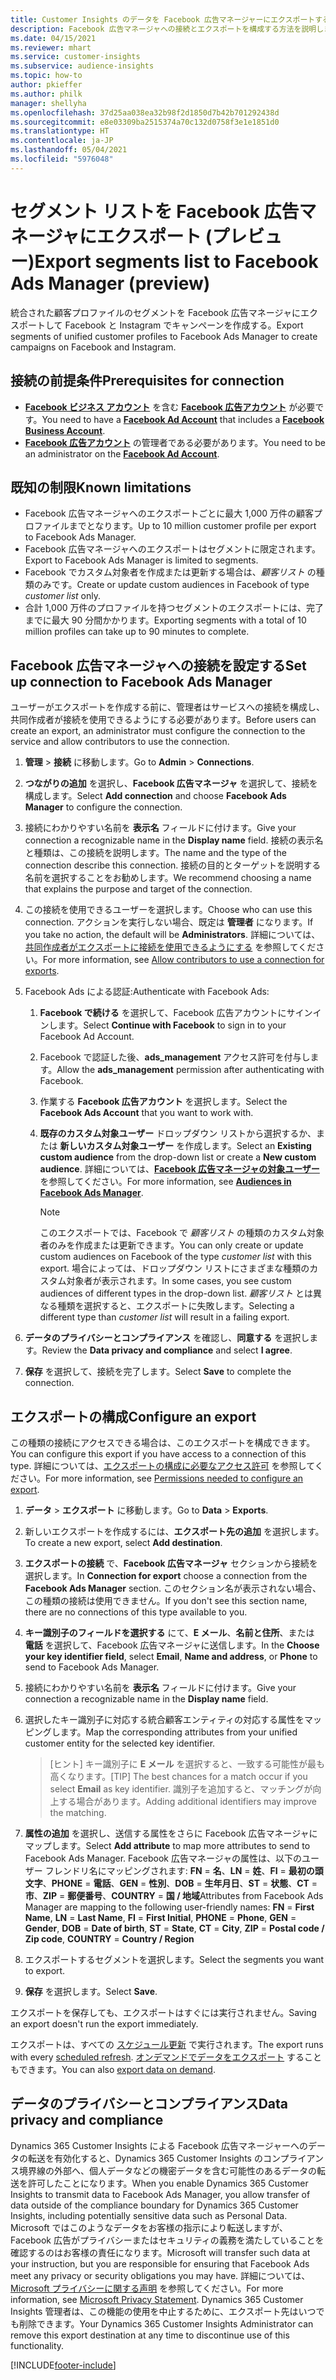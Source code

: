```yaml
---
title: Customer Insights のデータを Facebook 広告マネージャーにエクスポートする
description: Facebook 広告マネージャへの接続とエクスポートを構成する方法を説明します。
ms.date: 04/15/2021
ms.reviewer: mhart
ms.service: customer-insights
ms.subservice: audience-insights
ms.topic: how-to
author: pkieffer
ms.author: philk
manager: shellyha
ms.openlocfilehash: 37d25aa038ea32b98f2d1850d7b42b701292438d
ms.sourcegitcommit: e8e03309ba2515374a70c132d0758f3e1e1851d0
ms.translationtype: HT
ms.contentlocale: ja-JP
ms.lasthandoff: 05/04/2021
ms.locfileid: "5976048"
---
```

# <a name="export-segments-list-to-facebook-ads-manager-preview"></a><span data-ttu-id="e88ef-103">セグメント リストを Facebook 広告マネージャにエクスポート (プレビュー)</span><span class="sxs-lookup"><span data-stu-id="e88ef-103">Export segments list to Facebook Ads Manager (preview)</span></span>

<span data-ttu-id="e88ef-104">統合された顧客プロファイルのセグメントを Facebook 広告マネージャにエクスポートして Facebook と Instagram でキャンペーンを作成する。</span><span class="sxs-lookup"><span data-stu-id="e88ef-104">Export segments of unified customer profiles to Facebook Ads Manager to create campaigns on Facebook and Instagram.</span></span>

## <a name="prerequisites-for-connection"></a><span data-ttu-id="e88ef-105">接続の前提条件</span><span class="sxs-lookup"><span data-stu-id="e88ef-105">Prerequisites for connection</span></span>

- <span data-ttu-id="e88ef-106">[**Facebook ビジネス アカウント**](https://business.facebook.com/) を含む [**Facebook 広告アカウント**](https://www.facebook.com/business/learn/lessons/step-by-step-ads-manager-account) が必要です。</span><span class="sxs-lookup"><span data-stu-id="e88ef-106">You need to have a [**Facebook Ad Account**](https://www.facebook.com/business/learn/lessons/step-by-step-ads-manager-account) that includes a [**Facebook Business Account**](https://business.facebook.com/).</span></span>
- <span data-ttu-id="e88ef-107">[**Facebook 広告アカウント**](https://www.facebook.com/business/learn/lessons/step-by-step-ads-manager-account) の管理者である必要があります。</span><span class="sxs-lookup"><span data-stu-id="e88ef-107">You need to be an administrator on the [**Facebook Ad Account**](https://www.facebook.com/business/learn/lessons/step-by-step-ads-manager-account).</span></span>

## <a name="known-limitations"></a><span data-ttu-id="e88ef-108">既知の制限</span><span class="sxs-lookup"><span data-stu-id="e88ef-108">Known limitations</span></span>

- <span data-ttu-id="e88ef-109">Facebook 広告マネージャへのエクスポートごとに最大 1,000 万件の顧客プロファイルまでとなります。</span><span class="sxs-lookup"><span data-stu-id="e88ef-109">Up to 10 million customer profile per export to Facebook Ads Manager.</span></span>
- <span data-ttu-id="e88ef-110">Facebook 広告マネージャへのエクスポートはセグメントに限定されます。</span><span class="sxs-lookup"><span data-stu-id="e88ef-110">Export to Facebook Ads Manager is limited to segments.</span></span>
- <span data-ttu-id="e88ef-111">Facebook でカスタム対象者を作成または更新する場合は、*顧客リスト* の種類のみです。</span><span class="sxs-lookup"><span data-stu-id="e88ef-111">Create or update custom audiences in Facebook of type *customer list* only.</span></span>
- <span data-ttu-id="e88ef-112">合計 1,000 万件のプロファイルを持つセグメントのエクスポートには、完了までに最大 90 分間かかります。</span><span class="sxs-lookup"><span data-stu-id="e88ef-112">Exporting segments with a total of 10 million profiles can take up to 90 minutes to complete.</span></span>

## <a name="set-up-connection-to-facebook-ads-manager"></a><span data-ttu-id="e88ef-113">Facebook 広告マネージャへの接続を設定する</span><span class="sxs-lookup"><span data-stu-id="e88ef-113">Set up connection to Facebook Ads Manager</span></span>

<span data-ttu-id="e88ef-114">ユーザーがエクスポートを作成する前に、管理者はサービスへの接続を構成し、共同作成者が接続を使用できるようにする必要があります。</span><span class="sxs-lookup"><span data-stu-id="e88ef-114">Before users can create an export, an administrator must configure the connection to the service and allow contributors to use the connection.</span></span>

1. <span data-ttu-id="e88ef-115">**管理** > **接続** に移動します。</span><span class="sxs-lookup"><span data-stu-id="e88ef-115">Go to **Admin** > **Connections**.</span></span>

1. <span data-ttu-id="e88ef-116">**つながりの追加** を選択し、**Facebook 広告マネージャ** を選択して、接続を構成します。</span><span class="sxs-lookup"><span data-stu-id="e88ef-116">Select **Add connection** and choose **Facebook Ads Manager** to configure the connection.</span></span>

1. <span data-ttu-id="e88ef-117">接続にわかりやすい名前を **表示名** フィールドに付けます。</span><span class="sxs-lookup"><span data-stu-id="e88ef-117">Give your connection a recognizable name in the **Display name** field.</span></span> <span data-ttu-id="e88ef-118">接続の表示名と種類は、この接続を説明します。</span><span class="sxs-lookup"><span data-stu-id="e88ef-118">The name and the type of the connection describe this connection.</span></span> <span data-ttu-id="e88ef-119">接続の目的とターゲットを説明する名前を選択することをお勧めします。</span><span class="sxs-lookup"><span data-stu-id="e88ef-119">We recommend choosing a name that explains the purpose and target of the connection.</span></span>

1. <span data-ttu-id="e88ef-120">この接続を使用できるユーザーを選択します。</span><span class="sxs-lookup"><span data-stu-id="e88ef-120">Choose who can use this connection.</span></span> <span data-ttu-id="e88ef-121">アクションを実行しない場合、既定は **管理者** になります。</span><span class="sxs-lookup"><span data-stu-id="e88ef-121">If you take no action, the default will be **Administrators**.</span></span> <span data-ttu-id="e88ef-122">詳細については、[共同作成者がエクスポートに接続を使用できるようにする](connections.md#allow-contributors-to-use-a-connection-for-exports) を参照してください。</span><span class="sxs-lookup"><span data-stu-id="e88ef-122">For more information, see [Allow contributors to use a connection for exports](connections.md#allow-contributors-to-use-a-connection-for-exports).</span></span>

1. <span data-ttu-id="e88ef-123">Facebook Ads による認証:</span><span class="sxs-lookup"><span data-stu-id="e88ef-123">Authenticate with Facebook Ads:</span></span> 

   1. <span data-ttu-id="e88ef-124">**Facebook で続ける** を選択して、Facebook 広告アカウントにサインインします。</span><span class="sxs-lookup"><span data-stu-id="e88ef-124">Select **Continue with Facebook** to sign in to your Facebook Ad Account.</span></span>

   1. <span data-ttu-id="e88ef-125">Facebook で認証した後、**ads_management** アクセス許可を付与します。</span><span class="sxs-lookup"><span data-stu-id="e88ef-125">Allow the **ads_management** permission after authenticating with Facebook.</span></span>

   1. <span data-ttu-id="e88ef-126">作業する **Facebook 広告アカウント** を選択します。</span><span class="sxs-lookup"><span data-stu-id="e88ef-126">Select the **Facebook Ads Account** that you want to work with.</span></span>

   1. <span data-ttu-id="e88ef-127">**既存のカスタム対象ユーザー** ドロップダウン リストから選択するか、または **新しいカスタム対象ユーザー** を作成します。</span><span class="sxs-lookup"><span data-stu-id="e88ef-127">Select an **Existing custom audience** from the drop-down list or create a **New custom audience**.</span></span> <span data-ttu-id="e88ef-128">詳細については、[**Facebook 広告マネージャの対象ユーザー**](https://www.facebook.com/business/help/744354708981227?id=2469097953376494)を参照してください。</span><span class="sxs-lookup"><span data-stu-id="e88ef-128">For more information, see [**Audiences in Facebook Ads Manager**](https://www.facebook.com/business/help/744354708981227?id=2469097953376494).</span></span>
      > [!NOTE]
      > <span data-ttu-id="e88ef-129">このエクスポートでは、Facebook で *顧客リスト* の種類のカスタム対象者のみを作成または更新できます。</span><span class="sxs-lookup"><span data-stu-id="e88ef-129">You can only create or update custom audiences on Facebook of the type *customer list* with this export.</span></span> <span data-ttu-id="e88ef-130">場合によっては、ドロップダウン リストにさまざまな種類のカスタム対象者が表示されます。</span><span class="sxs-lookup"><span data-stu-id="e88ef-130">In some cases, you see custom audiences of different types in the drop-down list.</span></span> <span data-ttu-id="e88ef-131">*顧客リスト* とは異なる種類を選択すると、エクスポートに失敗します。</span><span class="sxs-lookup"><span data-stu-id="e88ef-131">Selecting a different type than *customer list* will result in a failing export.</span></span> 

1. <span data-ttu-id="e88ef-132">**データのプライバシーとコンプライアンス** を確認し、**同意する** を選択します。</span><span class="sxs-lookup"><span data-stu-id="e88ef-132">Review the **Data privacy and compliance** and select **I agree**.</span></span>

1. <span data-ttu-id="e88ef-133">**保存** を選択して、接続を完了します。</span><span class="sxs-lookup"><span data-stu-id="e88ef-133">Select **Save** to complete the connection.</span></span>

## <a name="configure-an-export"></a><span data-ttu-id="e88ef-134">エクスポートの構成</span><span class="sxs-lookup"><span data-stu-id="e88ef-134">Configure an export</span></span>

<span data-ttu-id="e88ef-135">この種類の接続にアクセスできる場合は、このエクスポートを構成できます。</span><span class="sxs-lookup"><span data-stu-id="e88ef-135">You can configure this export if you have access to a connection of this type.</span></span> <span data-ttu-id="e88ef-136">詳細については、[エクスポートの構成に必要なアクセス許可](export-destinations.md#set-up-a-new-export) を参照してください。</span><span class="sxs-lookup"><span data-stu-id="e88ef-136">For more information, see [Permissions needed to configure an export](export-destinations.md#set-up-a-new-export).</span></span>

1. <span data-ttu-id="e88ef-137">**データ** > **エクスポート** に移動します。</span><span class="sxs-lookup"><span data-stu-id="e88ef-137">Go to **Data** > **Exports**.</span></span>

1. <span data-ttu-id="e88ef-138">新しいエクスポートを作成するには、**エクスポート先の追加** を選択します。</span><span class="sxs-lookup"><span data-stu-id="e88ef-138">To create a new export, select **Add destination**.</span></span> 

1. <span data-ttu-id="e88ef-139">**エクスポートの接続** で、**Facebook 広告マネージャ** セクションから接続を選択します。</span><span class="sxs-lookup"><span data-stu-id="e88ef-139">In **Connection for export** choose a connection from the **Facebook Ads Manager** section.</span></span> <span data-ttu-id="e88ef-140">このセクション名が表示されない場合、この種類の接続は使用できません。</span><span class="sxs-lookup"><span data-stu-id="e88ef-140">If you don't see this section name, there are no connections of this type available to you.</span></span>

1. <span data-ttu-id="e88ef-141">**キー識別子のフィールドを選択する** にて、**E メール**、**名前と住所**、または **電話** を選択して、Facebook 広告マネージャに送信します。</span><span class="sxs-lookup"><span data-stu-id="e88ef-141">In the **Choose your key identifier field**, select **Email**, **Name and address**, or **Phone** to send to Facebook Ads Manager.</span></span> 

1. <span data-ttu-id="e88ef-142">接続にわかりやすい名前を **表示名** フィールドに付けます。</span><span class="sxs-lookup"><span data-stu-id="e88ef-142">Give your connection a recognizable name in the **Display name** field.</span></span>

1. <span data-ttu-id="e88ef-143">選択したキー識別子に対応する統合顧客エンティティの対応する属性をマッピングします。</span><span class="sxs-lookup"><span data-stu-id="e88ef-143">Map the corresponding attributes from your unified customer entity for the selected key identifier.</span></span>
   > <span data-ttu-id="e88ef-144">[ヒント] キー識別子に **E メール** を選択すると、一致する可能性が最も高くなります。</span><span class="sxs-lookup"><span data-stu-id="e88ef-144">[TIP] The best chances for a match occur if you select **Email** as key identifier.</span></span> <span data-ttu-id="e88ef-145">識別子を追加すると、マッチングが向上する場合があります。</span><span class="sxs-lookup"><span data-stu-id="e88ef-145">Adding additional identifiers may improve the matching.</span></span>

1. <span data-ttu-id="e88ef-146">**属性の追加** を選択し、送信する属性をさらに Facebook 広告マネージャにマップします。</span><span class="sxs-lookup"><span data-stu-id="e88ef-146">Select **Add attribute** to map more attributes to send to Facebook Ads Manager.</span></span> <span data-ttu-id="e88ef-147">Facebook 広告マネージャの属性は、以下のユーザー フレンドリ名にマッピングされます: **FN** = **名**、**LN** = **姓**、**FI** = **最初の頭文字**、**PHONE** = **電話**、**GEN** = **性別**、**DOB** = **生年月日**、**ST** = **状態**、**CT** = **市**、**ZIP** = **郵便番号**、**COUNTRY** = **国 / 地域**</span><span class="sxs-lookup"><span data-stu-id="e88ef-147">Attributes from Facebook Ads Manager are mapping to the following user-friendly names: **FN** = **First Name**, **LN** = **Last Name**, **FI** = **First Initial**, **PHONE** = **Phone**, **GEN** = **Gender**, **DOB** = **Date of birth**, **ST** = **State**, **CT** = **City**, **ZIP** = **Postal code / Zip code**, **COUNTRY** = **Country / Region**</span></span>

1. <span data-ttu-id="e88ef-148">エクスポートするセグメントを選択します。</span><span class="sxs-lookup"><span data-stu-id="e88ef-148">Select the segments you want to export.</span></span>

1. <span data-ttu-id="e88ef-149">**保存** を選択します。</span><span class="sxs-lookup"><span data-stu-id="e88ef-149">Select **Save**.</span></span>

<span data-ttu-id="e88ef-150">エクスポートを保存しても、エクスポートはすぐには実行されません。</span><span class="sxs-lookup"><span data-stu-id="e88ef-150">Saving an export doesn't run the export immediately.</span></span>

<span data-ttu-id="e88ef-151">エクスポートは、すべての [スケジュール更新](system.md#schedule-tab) で実行されます。</span><span class="sxs-lookup"><span data-stu-id="e88ef-151">The export runs with every [scheduled refresh](system.md#schedule-tab).</span></span> <span data-ttu-id="e88ef-152">[オンデマンドでデータをエクスポート](export-destinations.md#run-exports-on-demand) することもできます。</span><span class="sxs-lookup"><span data-stu-id="e88ef-152">You can also [export data on demand](export-destinations.md#run-exports-on-demand).</span></span> 

## <a name="data-privacy-and-compliance"></a><span data-ttu-id="e88ef-153">データのプライバシーとコンプライアンス</span><span class="sxs-lookup"><span data-stu-id="e88ef-153">Data privacy and compliance</span></span>

<span data-ttu-id="e88ef-154">Dynamics 365 Customer Insights による Facebook 広告マネージャーへのデータの転送を有効化すると、Dynamics 365 Customer Insights のコンプライアンス境界線の外部へ、個人データなどの機密データを含む可能性のあるデータの転送を許可したことになります。</span><span class="sxs-lookup"><span data-stu-id="e88ef-154">When you enable Dynamics 365 Customer Insights to transmit data to Facebook Ads Manager, you allow transfer of data outside of the compliance boundary for Dynamics 365 Customer Insights, including potentially sensitive data such as Personal Data.</span></span> <span data-ttu-id="e88ef-155">Microsoft ではこのようなデータをお客様の指示により転送しますが、Facebook 広告がプライバシーまたはセキュリティの義務を満たしていることを確認するのはお客様の責任になります。</span><span class="sxs-lookup"><span data-stu-id="e88ef-155">Microsoft will transfer such data at your instruction, but you are responsible for ensuring that Facebook Ads meet any privacy or security obligations you may have.</span></span> <span data-ttu-id="e88ef-156">詳細については、[Microsoft プライバシーに関する声明](https://go.microsoft.com/fwlink/?linkid=396732) を参照してください。</span><span class="sxs-lookup"><span data-stu-id="e88ef-156">For more information, see [Microsoft Privacy Statement](https://go.microsoft.com/fwlink/?linkid=396732).</span></span>
<span data-ttu-id="e88ef-157">Dynamics 365 Customer Insights 管理者は、この機能の使用を中止するために、エクスポート先はいつでも削除できます。</span><span class="sxs-lookup"><span data-stu-id="e88ef-157">Your Dynamics 365 Customer Insights Administrator can remove this export destination at any time to discontinue use of this functionality.</span></span>


[!INCLUDE[footer-include](../includes/footer-banner.md)]
